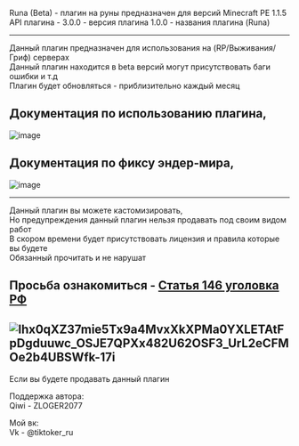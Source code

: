 Runa (Beta) - плагин на руны предназначен для версий Minecraft PE 1.1.5                                              
API плагина - 3.0.0 - версия плагина 1.0.0 - названия плагина (Runa) 

-------------

Данный плагин предназначен для использования на (RP/Выживания/Гриф) серверах                                     
Данный плагин находится в beta версий могут присутствовать баги ошибки и т.д                                   
Плагин будет обновляться - приблизительно каждый месяц               

Документация по использованию плагина,
-------------

![image](https://user-images.githubusercontent.com/79506370/196702072-7a2b5ed0-dab0-482a-b724-4bd4ad898e80.png)

Документация по фиксу эндер-мира,
-------------

![image](https://user-images.githubusercontent.com/79506370/196701991-c37bc05a-92be-4bd8-b732-0e9a1e85757a.png)

-------------
                                        
Данный плагин вы можете кастомизировать,                                                                               
Но предупреждения данный плагин нельзя продавать под своим видом работ                                               
В скором времени будет присутствовать лицензия и правила которые вы будете                                                   
Обязанный прочитать и не нарушат                                                

Просьба ознакомиться - [Статья 146 уголовка РФ](https://github.com/haker20SZs/Server-control-panel/files/9770118/146.pdf)
-------------
![lhx0qXZ37mie5Tx9a4MvxXkXPMa0YXLETAtFpDgduuwc_OSJE7QPXx482U62OSF3_UrL2eCFMOe2b4UBSWfk-17i](https://user-images.githubusercontent.com/79506370/195536448-ee17a3b7-d26c-4df9-9999-93572e482eba.jpg)
-------------
Если вы будете продавать данный плагин

Поддержка автора:                                                                                   
 Qiwi - ZLOGER2077                                                                                                                                   

Мой вк:                                                                                                     
 Vk - @tiktoker_ru
